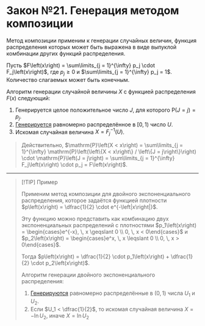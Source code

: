 # Закон №21. Генерация методом композиции

Метод композиции применим к генерации случайных величин, функция распределения
которых может быть выражена в виде выпуклой комбинации других функций
распределения.

Пусть
$F\left(x\right) = \sum\limits_{j = 1}^{\infty} p_j \cdot F_j\left(x\right)$,
где $p_j \geqslant 0$ и $\sum\limits_{j = 1}^{\infty} p_j = 1$. Количество
слагаемых может быть конечным.

Алгоритм генерации случайной величины $X$ с функцией распределения
$F\left(x\right)$ следующий:

1. Генерируется целое положительное число $J$, для которого
   $\mathrm{P}\left(J = j\right) = p_j$.
2. [Генерируется](./question-1.md) равномерно распределённое в
   $\left[0, \, 1\right)$ число $U$.
3. Искомая случайная величина $X = F_j^{-1}\left(U\right)$.

> Действительно,
> $\mathrm{P}\left(X < x\right) = \sum\limits_{j = 1}^{\infty} \mathrm{P}\left(\left\{X < x\right\} / \left\{J = j\right\}\right) \cdot \mathrm{P}\left(J = j\right) = \sum\limits_{j = 1}^{\infty} F_j\left(x\right) \cdot p_j = F\left(x\right)$.

---

> [!TIP] Пример
>
> Применим метод композиции для двойного экспоненциального распределения,
> которое задаётся функцией плотности
> $p\left(x\right) = \dfrac{1}{2} \cdot e^{-\left|x\right|}$.
>
> Эту функцию можно представить как комбинацию двух экспоненциальных
> распределений с плотностями
> $p_1\left(x\right) = \begin{cases}e^{-x}, \, x \geqslant 0 \\ 0, \, x < 0\end{cases}$
> и
> $p_2\left(x\right) = \begin{cases}e^x, \, x \leqslant 0 \\ 0, \, x > 0\end{cases}$.
>
> Тогда
> $p\left(x\right) = \dfrac{1}{2} \cdot p_1\left(x\right) + \dfrac{1}{2} \cdot p_2\left(x\right)$.
>
> Алгоритм генерации двойного экспоненциального распределения:
>
> 1. [Генерируются](./question-1.md) равномерно распределённые в
>    $\left(0, \, 1\right)$ числа $U_1$ и $U_2$.
> 2. Если $U_1 < \dfrac{1}{2}$, то искомая случайная величина $X = -\ln{U_2}$,
>    иначе $X = \ln{U_2}$
